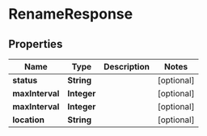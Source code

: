 

# RenameResponse


## Properties

| Name | Type | Description | Notes |
|------------ | ------------- | ------------- | -------------|
|**status** | **String** |  |  [optional] |
|**maxInterval** | **Integer** |  |  [optional] |
|**maxInterval** | **Integer** |  |  [optional] |
|**location** | **String** |  |  [optional] |



